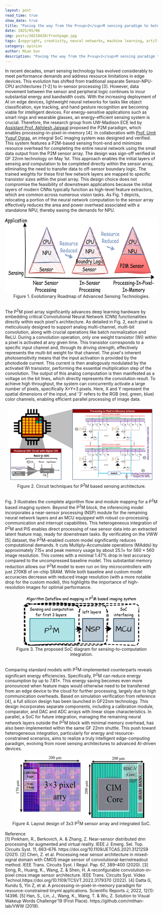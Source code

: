 ```yaml
---
layout: post
read_time: true
show_date: true
title: "Paving the way from the P<sup>2</sup>M sensing paradigm to heterogeneous SoC design"
date: 2025/05/06
img: posts/20210420/frontpage.jpg
tags: [copyright, creativity, neural networks, machine learning, artificial intelligence]
category: opinion
author: Miao Sun
description: "Paving the way from the P<sup>2</sup>M sensing paradigm to heterogeneous SoC design"
---
```

In recent decades, smart sensing technology has evolved considerably to meet performance demands and address resource limitations in edge devices. This evolution has shifted from traditional separate Sensor-NPU-CPU architectures [1-2] to in-sensor processing [3]. However, data movement between the sensor and peripheral logic continues to incur substantial energy and bandwidth costs. With the increasing deployment of AI on edge devices, lightweight neural networks for tasks like object classification, eye tracking, and hand gesture recognition are becoming viable for intelligent devices. For energy-sensitive applications such as smart rings and wearable glasses, an energy-efficient sensing system is crucial.
Therefore, the research group from UW-Madison ECE led by [Assistant Prof. Akhilesh Jaiswal](https://directory.engr.wisc.edu/ece/Faculty/Jaiswal_Akhilesh/) proposed the P2M paradigm, which enables processing-in-pixel-in-memory [4]. In collaboration with [Prof. Umit Yusuf Ogras](https://elab.ece.wisc.edu/staff/ogras-umit/), an integral SoC imaging system was designed and verified. This system features a P2M-based sensing front-end and minimizes resource overhead for completing the entire neural network using the small data output from the P2M sensor array. The design was sign-off verified in GF 22nm technology on May 1st. This approach enables  the initial layers of sensing and computation to be completed directly within the sensor array, eliminating the need to transfer data to off-sensor boundary logic. The trained weights for these first few network layers are mapped to specific transistor sizes within the pixel array. This design choice does not compromise the feasibility of downstream applications because the initial layers of modern CNNs typically function as high-level feature extractors, which are common across numerous vision tasks. As Fig. 1 depicts, relocating a portion of the neural network computation to the sensor array effectively reduces the area and power overhead associated with a standalone NPU, thereby easing the demands for NPU.
<br>
<div align="center">
  <img src="https://github.com/echip-from-elab/echip-from-elab.github.io/blob/4b43623669c85fceff6b7f999af56577153d213c/assets/img/posts/20210420/p2m_fig1.png?raw=true" width="600" height="250">
</div>
<center> Figure 1. Evolutionary Roadmap of Advanced Sensing Technologies. </center>
<br>

The P<sup>2</sup>M pixel array significantly advances deep learning hardware by embedding critical Convolutional Neural Network (CNN) functionalities directly within each pixel's architecture. As detailed in Fig. 2, each pixel is meticulously designed to support analog multi-channel, multi-bit convolution, along with crucial operations like batch normalization and ReLU. During a convolution operation, only one weight transistor (Wi) within a pixel is activated at any given time. This transistor corresponds to a specific input channel and, through its driving strength, effectively represents the multi-bit weight for that channel. The pixel's inherent photosensitivity means that the input activation is provided by the photodiode current. This current is then analogously modulated by the activated Wi transistor, performing the essential multiplication step of the convolution. The output of this analog computation is then manifested as a voltage on the bit lines, which directly represents the convolution result. To achieve high throughput, the system can concurrently activate a large number of pixels, specifically X×Y×3 pixels. Here, X and Y represent the spatial dimensions of the input, and '3' refers to the RGB (red, green, blue) color channels, enabling efficient parallel processing of image data.
<br>
<div align="center">
  <img src="https://github.com/echip-from-elab/echip-from-elab.github.io/blob/4b43623669c85fceff6b7f999af56577153d213c/assets/img/posts/20210420/p2m_arch.png?raw=true" width="480" height="250">
</div>
<center> Figure 2. Circuit techniques for P<sup>2</sup>M based sensing architecture. </center>
<br>

Fig. 3 illustrates the complete algorithm flow and module mapping for a P<sup>2</sup>M based imaging system. Beyond the P<sup>2</sup>M block, the inferencing model incorporates a near-sensor processing (NSP) module for the remaining neural network layers and an MCU equipped with robust co-processing communication and interrupt capabilities. This heterogeneous integration of P<sup>2</sup>M and PIS enables direct processing of raw sensor data into an extracted latent feature map, ready for downstream tasks. By verificating on the VWW [5] dataset, the P<sup>2</sup>M-enabled custom model significantly reduces computational demands. It cuts Multiply-Accumulate operations (MAdds) by approximately 7.15$\times$ and peak memory usage by about 25.1$\times$ for 560 × 560 image resolution. This comes with a minimal 1.47% drop in test accuracy compared to the uncompressed baseline model. This substantial memory reduction allows our P<sup>2</sup>M model to even run on tiny microcontrollers with just 270KB of on-chip SRAM. While both baseline and custom model accuracies decrease with reduced image resolution (with a more notable drop for the custom model), this highlights the importance of high-resolution images for optimal performance.
<br>
<div align="center">
  <img src="https://github.com/echip-from-elab/echip-from-elab.github.io/blob/main/assets/img/posts/20210420/dataflow.png?raw=true" width="380" height="170">
</div>
<center> Figure 3. The proposed SoC diagram for sensing-to-computation integration. </center>
<br>

Comparing standard models with P<sup>2</sup>M-implemented counterparts reveals significant energy efficiencies. Specifically, P<sup>2</sup>M can reduce energy consumption by up to 7.81$\times$. This energy saving becomes even more pronounced when feature maps would otherwise need to be transferred from an edge device to the cloud for further processing, largely due to high communication overheads. Based on simulation verification from reference [4], a full silicon design has been launched in GF22nm technology. This design incorporates separate components, including a calibration module, comparator, and DAC and ADC arrays with linear slope characteristics. In parallel, a SoC for future integration, managing the remaining neural network layers outside the P<sup>2</sup>M block with minimal memory overhead, has also been implemented within the same GF 22nm shuttle. This push toward heterogeneous integration, particularly for energy and resource-constrained scenarios, aims to realize a truly intelligent edge-computing paradigm, evolving from novel sensing architectures to advanced AI-driven devices.
<br>
<div align="center">
  <img src="https://github.com/echip-from-elab/echip-from-elab.github.io/blob/main/assets/img/posts/20210420/p2m_layout.png?raw=true" width="460" height="210">
</div>
<center> Figure 4. Layout design of 3x3 P<sup>2</sup>M sensor array and integrated SoC. </center>
<br>
Reference<br>
[1] Pinkham, R., Berkovich, A. & Zhang, Z. Near-sensor distributed dnn processing for augmented and virtual reality. IEEE J. Emerg. Sel. Top. Circuits Syst. 11, 663–676. https://doi.org/10.1109/JETCAS.2021.3121259 (2021).
[2] Chen, Z. et al. Processing near sensor architecture in mixed-signal domain with CMOS image sensor of convolutional-kernelreadout method. IEEE Trans. Circuits Syst. I Regul. Pap. 67, 389–400 (2020).
[3] Song, R., Huang, K., Wang, Z. & Shen, H. A reconfgurable convolution-in-pixel cmos image sensor architecture. IEEE Trans. Circuits Syst. Video Technol.https://doi.org/10.1109/TCSVT.2022.3179370 (2022).
[4] Datta G, Kundu S, Yin Z, et al. A processing-in-pixel-in-memory paradigm for resource-constrained tinyml applications. Scientific Reports J, 2022, 12(1): 14396.
[5] Han, S., Lin, J., Wang, K., Wang, T. & Wu, Z. Solution to Visual Wakeup Words Challenge'19 (First Place). https://github.com/mithan-lab/VWW (2019).